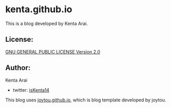 kenta.github.io
=======================

This is a blog developed by Kenta Arai.

License:
--------

[GNU GENERAL PUBLIC LICENSE Version 2.0](LICENSE)

Author:
-------

Kenta Arai
- twitter: [isKenta14](https://twitter.com/isKenta14)

This blog uses [joytou.github.io](https://github.com/joytou/joytou.github.io), which is blog template developed by joytou.
